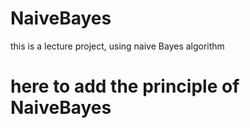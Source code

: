 # NaiveBayes
this is a lecture project, using naive Bayes algorithm 
# here to add the principle of NaiveBayes
